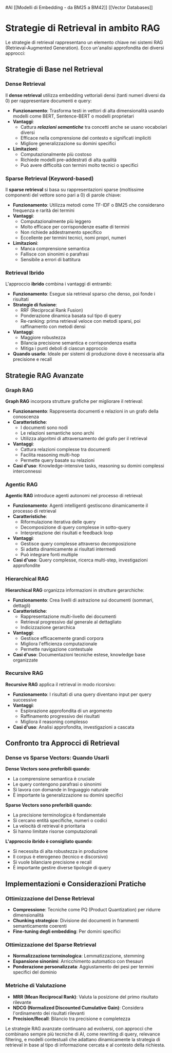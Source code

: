 #AI 
[[Modelli di Embedding - da BM25 a BM42]]
[[Vector Databases]]

# Strategie di Retrieval in ambito RAG

Le strategie di retrieval rappresentano un elemento chiave nei sistemi RAG (Retrieval-Augmented Generation). Ecco un'analisi approfondita dei diversi approcci:

## Strategie di Base nel Retrieval

### Dense Retrieval

Il **dense retrieval** utilizza embedding vettoriali densi (tanti numeri diversi da 0) per rappresentare documenti e query:

- **Funzionamento**: Trasforma testi in vettori di alta dimensionalità usando modelli come BERT, Sentence-BERT o modelli proprietari
- **Vantaggi**:
    - Cattura ***relazioni semantiche*** tra concetti anche se usano vocabolari diversi
    - Efficace nella comprensione del contesto e significati impliciti
    - Migliore generalizzazione su domini specifici
- **Limitazioni**:
    - Computazionalmente più costoso
    - Richiede modelli pre-addestrati di alta qualità
    - Può avere difficoltà con termini molto tecnici o specifici

### Sparse Retrieval (Keyword-based)

Il **sparse retrieval** si basa su rappresentazioni sparse (moltissime componenti del vettore sono pari a 0) di parole chiave:

- **Funzionamento**: Utilizza metodi come TF-IDF o BM25 che considerano frequenza e rarità dei termini
- **Vantaggi**:
    - Computazionalmente più leggero
    - Molto efficace per corrispondenze esatte di termini
    - Non richiede addestramento specifico
    - Eccellente per termini tecnici, nomi propri, numeri
- **Limitazioni**:
    - Manca comprensione semantica
    - Fallisce con sinonimi o parafrasi
    - Sensibile a errori di battitura

### Retrieval Ibrido

L'approccio **ibrido** combina i vantaggi di entrambi:

- **Funzionamento**: Esegue sia retrieval sparso che denso, poi fonde i risultati
- **Strategie di fusione**:
    - RRF (Reciprocal Rank Fusion)
    - Ponderazione dinamica basata sul tipo di query
    - Re-ranking: prima retrieval veloce con metodi sparsi, poi raffinamento con metodi densi
- **Vantaggi**:
    - Maggiore robustezza
    - Bilancia precisione semantica e corrispondenza esatta
    - Mitiga i punti deboli di ciascun approccio
- **Quando usarlo**: Ideale per sistemi di produzione dove è necessaria alta precisione e recall

## Strategie RAG Avanzate

### Graph RAG

**Graph RAG** incorpora strutture grafiche per migliorare il retrieval:

- **Funzionamento**: Rappresenta documenti e relazioni in un grafo della conoscenza
- **Caratteristiche**:
    - I documenti sono nodi
    - Le relazioni semantiche sono archi
    - Utilizza algoritmi di attraversamento del grafo per il retrieval
- **Vantaggi**:
    - Cattura relazioni complesse tra documenti
    - Facilita reasoning multi-hop
    - Permette query basate su relazioni
- **Casi d'uso**: Knowledge-intensive tasks, reasoning su domini complessi interconnessi

### Agentic RAG

**Agentic RAG** introduce agenti autonomi nel processo di retrieval:

- **Funzionamento**: Agenti intelligenti gestiscono dinamicamente il processo di retrieval
- **Caratteristiche**:
    - Riformulazione iterativa delle query
    - Decomposizione di query complesse in sotto-query
    - Interpretazione dei risultati e feedback loop
- **Vantaggi**:
    - Gestisce query complesse attraverso decomposizione
    - Si adatta dinamicamente ai risultati intermedi
    - Può integrare fonti multiple
- **Casi d'uso**: Query complesse, ricerca multi-step, investigazioni approfondite

### Hierarchical RAG

**Hierarchical RAG** organizza informazioni in strutture gerarchiche:

- **Funzionamento**: Crea livelli di astrazione sui documenti (sommari, dettagli)
- **Caratteristiche**:
    - Rappresentazione multi-livello dei documenti
    - Retrieval progressivo dal generale al dettagliato
    - Indicizzazione gerarchica
- **Vantaggi**:
    - Gestisce efficacemente grandi corpora
    - Migliora l'efficienza computazionale
    - Permette navigazione contestuale
- **Casi d'uso**: Documentazioni tecniche estese, knowledge base organizzate

### Recursive RAG

**Recursive RAG** applica il retrieval in modo ricorsivo:

- **Funzionamento**: I risultati di una query diventano input per query successive
- **Vantaggi**:
    - Esplorazione approfondita di un argomento
    - Raffinamento progressivo dei risultati
    - Migliora il reasoning complesso
- **Casi d'uso**: Analisi approfondita, investigazioni a cascata

## Confronto tra Approcci di Retrieval

### Dense vs Sparse Vectors: Quando Usarli

**Dense Vectors sono preferibili quando**:

- La comprensione semantica è cruciale
- Le query contengono parafrasi o sinonimi
- Si lavora con domande in linguaggio naturale
- È importante la generalizzazione su domini specifici

**Sparse Vectors sono preferibili quando**:

- La precisione terminologica è fondamentale
- Si cercano entità specifiche, numeri o codici
- La velocità di retrieval è prioritaria
- Si hanno limitate risorse computazionali

**L'approccio ibrido è consigliato quando**:

- Si necessita di alta robustezza in produzione
- Il corpus è eterogeneo (tecnico e discorsivo)
- Si vuole bilanciare precisione e recall
- È importante gestire diverse tipologie di query

## Implementazioni e Considerazioni Pratiche

### Ottimizzazione del Dense Retrieval

- **Compressione**: Tecniche come PQ (Product Quantization) per ridurre dimensionalità
- **Chunking strategico**: Divisione dei documenti in frammenti semanticamente coerenti
- **Fine-tuning degli embedding**: Per domini specifici

### Ottimizzazione del Sparse Retrieval

- **Normalizzazione terminologica**: Lemmatizzazione, stemming
- **Espansione sinonimi**: Arricchimento automatico con thesauri
- **Ponderazione personalizzata**: Aggiustamento dei pesi per termini specifici del dominio

### Metriche di Valutazione

- **MRR (Mean Reciprocal Rank)**: Valuta la posizione del primo risultato rilevante
- **NDCG (Normalized Discounted Cumulative Gain)**: Considera l'ordinamento dei risultati rilevanti
- **Precision/Recall**: Bilancio tra precisione e completezza

Le strategie RAG avanzate continuano ad evolversi, con approcci che combinano sempre più tecniche di AI, come rewriting di query, relevance filtering, e modelli contestuali che adattano dinamicamente la strategia di retrieval in base al tipo di informazione cercata e al contesto della richiesta.